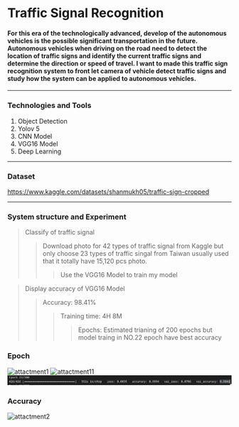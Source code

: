# Traffic Signal Recognition

#### For this era of the technologically advanced, develop of the autonomous vehicles is the possible significant transportation in the future. Autonomous vehicles when driving on the road need to detect the location of traffic signs and identify the current traffic signs and determine the direction or speed of travel. I want to made this traffic sign recognition system to front let camera of vehicle detect traffic signs and study how the system can be applied to autonomous vehicles.
___
### Technologies and Tools
1. Object Detection
2. Yolov 5
3. CNN Model
4. VGG16 Model
5. Deep Learning
___
### Dataset
<https://www.kaggle.com/datasets/shanmukh05/traffic-sign-cropped>
___
### System structure and Experiment
> Classify of traffic signal
>> Download photo for 42 types of traffic signal from Kaggle but only choose 23 types of traffic singal from Taiwan usually used that it totally have 15,120 pcs photo. 
>>> Use the VGG16 Model to train my model

> Display accuracy of VGG16 Model
>> Accuracy: 98.41%
>>> Training time: 4H 8M
>>>> Epochs: Estimated trianing of 200 epochs but model traing in NO.22 epoch have best accuracy
### Epoch
![](/attactment/attactment1.jpg "attactment1")
![](/attactment/attactment1.png "attactment11")
![](https://github.com/calvink11/my_project/blob/master/Traffic_Sign/attactment/attactment1.jpg?raw=true)
### Accuracy
![](/attactment/attactment2.jpg "attactment2")
